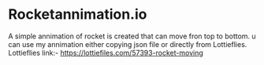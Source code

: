 # Rocketannimation.io
A simple annimation of rocket is created that can move fron top to bottom.
u can use my annimation either copying json file or directly from Lottieflies.
Lottieflies link:-  https://lottiefiles.com/57393-rocket-moving
